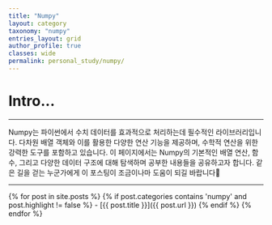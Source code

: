 ```yaml
---
title: "Numpy"
layout: category
taxonomy: "numpy"
entries_layout: grid
author_profile: true
classes: wide
permalink: personal_study/numpy/
---
```


# Intro...
---
Numpy는 파이썬에서 수치 데이터를 효과적으로 처리하는데 필수적인 라이브러리입니다. 다차원 배열 객체와 이를 활용한 다양한 연산 기능을 제공하며, 수학적 연산을 위한 강력한 도구를 포함하고 있습니다. 이 페이지에서는 Numpy의 기본적인 배열 연산, 함수, 그리고 다양한 데이터 구조에 대해 탐색하며 공부한 내용들을 공유하고자 합니다. 같은 길을 걷는 누군가에게 이 포스팅이 조금이나마 도움이 되길 바랍니다🙏

---

{% for post in site.posts %}
  {% if post.categories contains 'numpy' and post.highlight != false %}
    - [{{ post.title }}]({{ post.url }})
  {% endif %}
{% endfor %}

